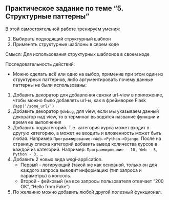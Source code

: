 ## Практическое задание по теме “5. Структурные паттерны”

В этой самостоятельной работе тренируем умения:

1. Выбирать подходящий структурный шаблон
2. Применять структурные шаблоны в своем коде

Смысл: Для использования структурных шаблонов в своем коде

Последовательность действий:

- Можно сделать всё или одно на выбор, применив при этом один из структурных паттернов, либо аргументировать почему данные паттерны не были использованы:

1. Добавить декоратор для добавления связки url-view в приложение, чтобы можно было добавлять url-ы, как в фреймворке Flask `@app(‘/some_url/’)`
2. Добавить декоратор `@debug`, для view, если мы указываем данный декоратор над view, то в терминал выводятся название функции и время ее выполнения
3. Добавить подкатегорий.
   Т.е. категория курса может входит в другую категорию, а может не входить и вложенность может быть любая.
   Например:`Программирование->Web->Python->Django`.
   После на страницу списка категорий добавить вывод количества курсов в каждой из категорий.
   Например: `Программирование - 10, Web - 5, Python - 3, …`
4. Добавить 2 новых вида wsgi-application.
   - Первый - логирующий (такой же как основной, только он для каждого запроса выводит информацию (тип запроса и параметры) в консоль.
   - Второй - фейковый (на все запросы пользователя отвечает “200 OK”, “Hello from Fake”)
5. По желанию можно добавить любой другой полезный функционал.
